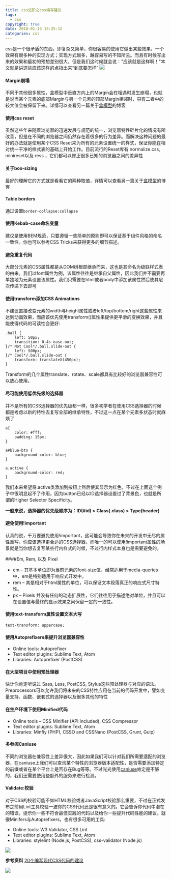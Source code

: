 ```yaml
---
title: css进阶之css编写建议
tags:
  - css
copyright: true
date: 2018-01-13 15:25:12
categories: css
---
```

css是一个很矛盾的东西，即复杂又简单，你很容易的使用它做出某些效果，一个效果有很多种的实现方式；实现方式越多，越容易写的不知所云。而且有时候写出来的效果和最初的预想差别很大，但是我们这时候就会说："应该就是这样啊！"本文就是讲这些应该这样的点指出来“到底要怎样”
![](http://img.wxcha.com/file/201704/11/5b66961fe5.jpg)

<!--more-->

#### Margin崩塌
不同于其他很多属性，盒模型中垂直方向上的Margin会在相遇时发生崩塌，也就是说当某个元素的底部Margin与另一个元素的顶部Margin相邻时，只有二者中的较大值会被保留下来。详情可以查看另一篇关于[盒模型](https://zhyjor.github.io/2017/10/25/css%E8%BF%9B%E9%98%B6%E7%B3%BB%E5%88%97%E4%B9%8B%E7%9B%92%E6%A8%A1%E5%9E%8B/)的博客

#### 使用css reset
虽然这些年来随着浏览器的迅速发展与规范的统一，浏览器特性碎片化的情况有所改善，但是在不同的浏览器之间仍然存在着很多的行为差异。而解决这种问题的最好的办法就是使用某个CSS Reset来为所有的元素设置统一的样式，保证你能在相对统一干净的样式表的基础上开始工作。目前流行的Reset库有 normalize.css, minireset以及 ress ，它们都可以修正很多已知的浏览器之间的差异性

#### 关于box-sizing
最好的理解它的方式就是看看它的两种取值，详情可以查看另一篇关于[盒模型](https://zhyjor.github.io/2017/10/25/css%E8%BF%9B%E9%98%B6%E7%B3%BB%E5%88%97%E4%B9%8B%E7%9B%92%E6%A8%A1%E5%9E%8B/)的博客


#### Table borders
通过设置`border-collapse:collapse`

#### 使用Kebab-case命名变量

建议是使用BEM规范，只要遵循一些简单的原则即可以保证基于组件风格的命名一致性。你也可以参考CSS Tricks来获得更多的细节描述。

#### 避免重复代码
大部分元素的CSS属性都是从DOM树根部继承而来，这也是其命名为级联样式表的由来。我们以font属性为例，该属性往往是继承自父属性，因此我们并不需要再单独地为元素设置该属性。我们只需要在html或者body中添加该属性然后使其层次传递下去即可

#### 使用transform添加CSS Animations
不建议直接改变元素的width与height属性或者left/top/bottom/right这些属性来达到动画效果，而应该优先使用transform()属性来提供更平滑的变换效果，并且能使得代码的可读性会更好:
```
.ball {
    left: 50px;
    transition: 0.4s ease-out;
}/* Not Cool*/.ball.slide-out {
    left: 500px;
}/* Cool*/.ball.slide-out {
    transform: translateX(450px);
}
```
Transform的几个属性translate、rotate、scale都具有比较好的浏览器兼容性可以放心使用。


#### 尽可能使用低优先级的选择器
并不是所有的CSS选择器的优先级都一样，很多初学者在使用CSS选择器的时候都是考虑以新的特性去复写全部的继承特性，不过这一点在某个元素多状态时就麻烦了
```
a{
    color: #fff;
    padding: 15px;
}

a#blue-btn {
    background-color: blue;
}

a.active {
    background-color: red;
}
```
我们本来希望将.active类添加到按钮上然后使其显示为红色，不过在上面这个例子中很明显起不了作用，因为button已经以ID选择器设置过了背景色，也就是所谓的Higher Selector Specificity。

**一般来说，选择器的优先级顺序为：ID(#id) > Class(.class) > Type(header)**


#### 避免使用!important
认真的说，千万要避免使用!important，这可能会导致你在未来的开发中无尽的属性重写，你应该选择更合适的CSS选择器。而唯一的可以使用!important属性的场景就是当你想去复写某些行内样式的时候，不过行内样式本身也是需要避免的。

####Em, Rem, 以及 Pixel
* em – 其基本单位即为当前元素的font-size值，经常适用于media-queries中，em是特别适用于响应式开发中。
* rem – 其是相对于html属性的单位，可以保证文本段落真正的响应式尺寸特性。
* px – Pixels 并没有任何的动态扩展性，它们往往用于描述绝对单位，并且可以在设置值与最终的显示效果之间保留一定的一致性。

#### 使用text-transform属性设置文本大写
`text-transform: uppercase;`


#### 使用Autoprefixers来提升浏览器兼容性
* Online tools: Autoprefixer
* Text editor plugins: Sublime Text, Atom
* Libraries: Autoprefixer (PostCSS)



#### 在大型项目中使用预处理器
估计你肯定听说过 Sass, Less, PostCSS, Stylus这些预处理器与对应的语法。Preprocessors可以允许我们将未来的CSS特性应用在当前的代码开发中，譬如变量支持、函数、嵌套式的选择器以及很多其他的特性

#### 在生产环境下使用Minified代码
* Online tools – CSS Minifier (API included), CSS Compressor
* Text editor plugins: Sublime Text, Atom
* Libraries: Minfiy (PHP), CSSO and CSSNano (PostCSS, Grunt, Gulp)

#### 多参阅Caniuse
不同的浏览器在兼容性上差异很大，因此如果我们可以针对我们所需要适配的浏览器，在caniuse上我们可以查询某个特性的浏览器版本适配性，是否需要添加特定的前缀或者在某个平台上是否存在Bug等等。不过光光使用[caniuse](https://caniuse.com/)肯定是不够的，我们还需要使用些额外的服务来进行检测。

#### Validate:校验
对于CSS的校验可能不如HTML校验或者JavaScript校验那么重要，不过在正式发布之前用Lint工具校验一波你的CSS代码还是很有意义的。它会告诉你代码中潜在的错误，提示你一些不符合最佳实践的代码以及给你一些提升代码性能的建议。就像Minifers与Autoprefixers，也有很多可用的工具:
* Online tools: W3 Validator, CSS Lint
* Text editor plugins: Sublime Text, Atom
* Libraries: stylelint (Node.js, PostCSS), css-validator (Node.js)

![](http://img.wxcha.com/file/201704/11/b1e20cad0d.jpg)


**参考资料**
[20个编写现代CSS代码的建议](http://www.codeceo.com/article/20-modern-css-tips.html)

![](http://img.hb.aicdn.com/ec75ffa7051ca66d3a2dc01ec18e374a53e1e71a22e899-GrMUJ9_fw658)